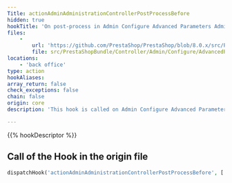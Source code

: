 ```yaml
---
Title: actionAdminAdministrationControllerPostProcessBefore
hidden: true
hookTitle: 'On post-process in Admin Configure Advanced Parameters Administration Controller'
files:
    -
        url: 'https://github.com/PrestaShop/PrestaShop/blob/8.0.x/src/PrestaShopBundle/Controller/Admin/Configure/AdvancedParameters/AdministrationController.php'
        file: src/PrestaShopBundle/Controller/Admin/Configure/AdvancedParameters/AdministrationController.php
locations:
    - 'back office'
type: action
hookAliases: 
array_return: false
check_exceptions: false
chain: false
origin: core
description: 'This hook is called on Admin Configure Advanced Parameters Administration post-process before processing any form'

---
```


{{% hookDescriptor %}}

## Call of the Hook in the origin file

```php
dispatchHook('actionAdminAdministrationControllerPostProcessBefore', ['controller' => $this])
```
